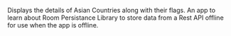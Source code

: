 Displays the details of Asian Countries along with their flags.
An app to learn about Room Persistance Library to store data from a Rest API offline for use when the app is offline.

